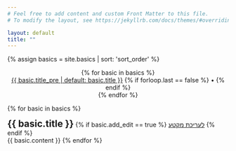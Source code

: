 ```yaml
---
# Feel free to add content and custom Front Matter to this file.
# To modify the layout, see https://jekyllrb.com/docs/themes/#overriding-theme-defaults

layout: default
title: ""
---
```


{% assign basics = site.basics | sort: 'sort_order' %}

<p align="center">
  {% for basic in basics %}
    <span style="display: inline-block;">
      <a href="#{{ basic.slug }}">{{ basic.title_pre | default: basic.title }}</a>
      {% if forloop.last == false %}
      <span class="hide-small">&bull;</span>
      {% endif %}
    </span>
    <br class="hide-big"/>
  {% endfor %}
</p>

{% for basic in basics %}
  <div>
  <h2 style="display: inline;" id="{{ basic.slug }}">{{ basic.title }}</h2>
  {% if basic.add_edit == true %}
  <a class="edit_link_gh" href="https://github.com/quo-il/quo-il/edit/master/{{basic.path}}">לעריכת מקטע</a>
  {% endif %}
  </div>
  {{ basic.content }}
{% endfor %}

